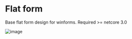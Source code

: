 # Flat form
Base flat form design for winforms. Required >= netcore 3.0

![image](https://user-images.githubusercontent.com/3340608/185620104-d1c7073b-3676-4760-b9d8-d9f209be1a37.png)
